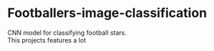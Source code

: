 # Footballers-image-classification
CNN model for classifying football stars.  
This projects features a lot

